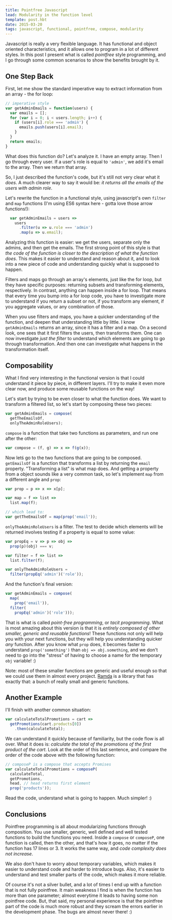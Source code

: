 ```yaml
---
title: Pointfree Javascript
lead: Modularity in the function level
template: post.hbt
date: 2015-03-20
tags: javascript, functional, pointfree, compose, modularity
---
```


Javascript is really a very flexible language. It has functional and object oriented characteristics, and it allows one to program in a lot of different styles. In this post I present what is called *pointfree* style programming, and I go through some common scenarios to show the benefits brought by it.

## One Step Back

First, let me show the standard imperative way to extract information from an array - the for loop:

```js
// imperative style
var getAdminEmails = function(users) {
  var emails = [];
  for (var i = 0; i < users.length; i++) {
    if (users[i].role === 'admin') {
      emails.push(users[i].email);
    }
  }
  return emails;
}
```

What does this function do? Let's analyze it. I have an empty array. Then I go through every user. If a user's role is equal to `'admin'`, we add it's email to the array. Then we return that array.

So, I just described the function's code, but it's still not very clear what it *does*. A much clearer way to say it would be: *it returns all the emails of the users with admin role*.

Let's rewrite the function in a functional style, using javascript's own `filter` and `map` functions (I'm using ES6 syntax here - gotta love those arrow functions!):

```js
  var getAdminEmails = users =>
    users
      .filter(u => u.role === 'admin')
      .map(u => u.email);
```

Analyzing this function is easier: we get the users, separate only the admins, and then get the emails. The first strong point of this style is that *the code of the function is closer to the description of what the function does*. This makes it easier to understand and reason about it, and to look into a new piece of code and understanding quickly what is supposed to happen.

Filters and maps go through an array's elements, just like the for loop, but they have specific purposes: returning subsets and transforming elements, respectively. In contrast, anything can happen inside a for loop. That means that every time you bump into a for loop code, you have to investigate more to understand if you return a subset or not, if you transform any element, if you aggregate values, or any combination of those.

When you use filters and maps, you have a quicker understanding of the function, and deepen that understanding little by little. I know `getAdminEmails` returns an array, since it has a filter and a map. On a second look, one sees that it first filters the users, then transforms them. One can now investigate *just the filter* to understand which elements are going to go through transformation. And then one can investigate what happens in the transformation itself.

## Composability

What I find very interesting in the functional version is that I could understand it piece by piece, in different layers. I'll try to make it even more clear now, and produce some reusable functions on the way!

Let's start by trying to be even closer to what the function does. We want to transform a filtered list, so let's start by composing these two pieces:

```js
var getAdminEmails = compose(
  getTheEmailsOf,
  onlyTheAdminRoleUsers);
```

`compose` is a function that take two functions as parameters, and run one after the other:

```js
var compose = (f, g) => x => f(g(x));
```

Now letś go to the two functions that are going to be composed. `getEmailsOf` is a function that transforms a list by returning the `email` property. "Transforming a list" is what map does. And getting a property from a object sounds like a very common task, so let's implement `map` from a different angle and `prop`:

```js
var prop = p => x => x[p];

var map = f => list =>
  list.map(f);

// which lead to:
var getTheEmailsOf = map(prop('email'));
```

`onlyTheAdminRoleUsers` is a filter. The test to decide which elements will be returned involves testing if a property is equal to some value:

```js
var propEq = v => p => obj =>
  prop(p)(obj) === v;

var filter = f => list =>
  list.filter(f);

var onlyTheAdminRoleUsers =
  filter(propEq('admin')('role'));
```

And the function's final version:

```js
var getAdminEmails = compose(
  map(
    prop('email')),
  filter(
    propEq('admin')('role')));
```

That is what is called *point-free programming*, or *tacit programming*. What is most amazing about this version is that it is *entirely composed of other smaller, generic and reusable functions*! These functions not only will help you with your next functions, but they will help you understanding quicker *any* function. After you know what `prop` does, it becomes faster to understand `prop('something')` than `obj => obj.something`, and we don't need to go into the "stress" of having to choose a name for the temporary `obj` variable! :)

Note: most of these smaller functions are generic and useful enough so that we could use them in almost every project. [Ramda](http://ramdajs.com/) is a library that has exactly that: a bunch of really small and generic functions.

## Another Example

I'll finish with another common situation:

```js
var calculateTotalPromotions = cart =>
  getPromotions(cart.products[0])
    .then(calculateTotal);
```

We can understand it quickly because of familiarity, but the code flow is all over. What it does is: *calculate the total of the promotions of the first product of the cart*. Look at the order of this last sentence, and compare the order of the code above with the following function:

```js
// composeP is a compose that accepts Promises
var calculateTotalPromotions = composeP(
  calculateTotal,
  getPromotions,
  head, // head returns first element
  prop('products'));
```

Read the code, understand what is going to happen. Much simpler! :)

## Conclusions

Pointfree programming is all about modularizing functions through composition. You use smaller, generic, well defined and well tested functions to build the functions you need. Inside a `compose` or `composeP`, one function is called, then the other, and that's how it goes, no matter if the function has 17 lines or 3. It works the same way, and *code complexity does not increase*.

We also don't have to worry about temporary variables, which makes it easier to understand code and harder to introduce bugs. Also, it's easier to understand and test smaller parts of the code, which makes it more reliable.

Of course it's not a silver bullet, and a lot of times I end up with a function that is not fully pointfree. It main weakness I find is when the function has more than one parameter; almost everytime it leads to having some non pointfree code. But, that said, my personal experience is that the pointfree part of the code is much more robust and they scream the errors earlier in the development phase. The bugs are almost never there! :)


